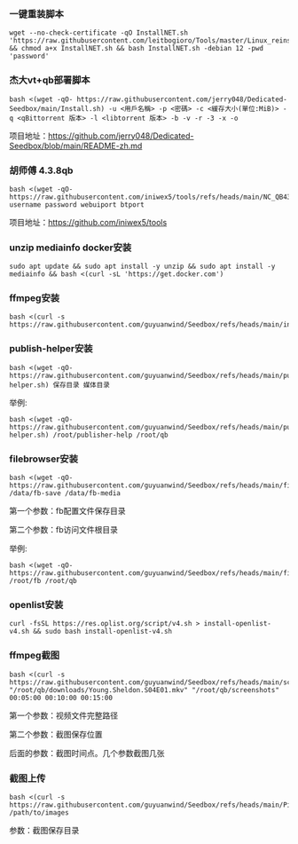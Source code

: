 ### 一键重装脚本
```
wget --no-check-certificate -qO InstallNET.sh 'https://raw.githubusercontent.com/leitbogioro/Tools/master/Linux_reinstall/InstallNET.sh' && chmod a+x InstallNET.sh && bash InstallNET.sh -debian 12 -pwd 'password'
```

### 杰大vt+qb部署脚本

```
bash <(wget -qO- https://raw.githubusercontent.com/jerry048/Dedicated-Seedbox/main/Install.sh) -u <用戶名稱> -p <密碼> -c <緩存大小(單位:MiB)> -q <qBittorrent 版本> -l <libtorrent 版本> -b -v -r -3 -x -o
```

项目地址：https://github.com/jerry048/Dedicated-Seedbox/blob/main/README-zh.md

### 胡师傅 4.3.8qb

```
bash <(wget -qO- https://raw.githubusercontent.com/iniwex5/tools/refs/heads/main/NC_QB438.sh) username password webuiport btport
```

项目地址：https://github.com/iniwex5/tools

### unzip mediainfo docker安装
```
sudo apt update && sudo apt install -y unzip && sudo apt install -y mediainfo && bash <(curl -sL 'https://get.docker.com')
```
### ffmpeg安装
```
bash <(curl -s https://raw.githubusercontent.com/guyuanwind/Seedbox/refs/heads/main/install_ffmpeg.sh)
```
### publish-helper安装
```
bash <(wget -qO- https://raw.githubusercontent.com/guyuanwind/Seedbox/refs/heads/main/publish-helper.sh) 保存目录 媒体目录
```

举例:
```
bash <(wget -qO- https://raw.githubusercontent.com/guyuanwind/Seedbox/refs/heads/main/publish-helper.sh) /root/publisher-help /root/qb
```

### filebrowser安装
```
bash <(wget -qO- https://raw.githubusercontent.com/guyuanwind/Seedbox/refs/heads/main/filebrowser.sh) /data/fb-save /data/fb-media
```
第一个参数：fb配置文件保存目录

第二个参数：fb访问文件根目录

举例:
```
bash <(wget -qO- https://raw.githubusercontent.com/guyuanwind/Seedbox/refs/heads/main/filebrowser.sh) /root/fb /root/qb
```
### openlist安装
```
curl -fsSL https://res.oplist.org/script/v4.sh > install-openlist-v4.sh && sudo bash install-openlist-v4.sh
```

### ffmpeg截图
```
bash <(curl -s https://raw.githubusercontent.com/guyuanwind/Seedbox/refs/heads/main/screenshots.sh) "/root/qb/downloads/Young.Sheldon.S04E01.mkv" "/root/qb/screenshots" 00:05:00 00:10:00 00:15:00

```

第一个参数：视频文件完整路径

第二个参数：截图保存位置

后面的参数：截图时间点。几个参数截图几张

### 截图上传
```
bash <(curl -s https://raw.githubusercontent.com/guyuanwind/Seedbox/refs/heads/main/PixhostUpload.sh) /path/to/images

```
参数：截图保存目录
